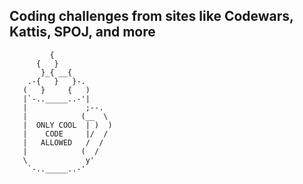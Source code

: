## Coding challenges from sites like Codewars, Kattis, SPOJ, and more

```
         {
      {   }
       }_{ __{
    .-{   }   }-.
   (   }     {   )
   |`-.._____..-'|
   |             ;--.
   |            (__  \
   |  ONLY COOL  | )  )
   |    CODE     |/  /
   |   ALLOWED   /  /
   |            (  /
   \             y'
    `-.._____..-'
```

